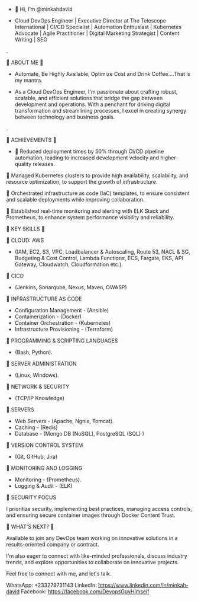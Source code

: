 - 👋 Hi, I’m @minkahdavid


- Cloud DevOps Engineer | Executive Director at The Telescope International | CI/CD Specialist | Automation Enthusiast | Kubernetes Advocate | Agile Practitioner | Digital Marketing Strategist | Content Writing | SEO

.

🌟 ABOUT ME 🌟 

  - Automate, Be Highly Available, Optimize Cost and Drink Coffee....That is my mantra.

  * As a Cloud DevOps Engineer, I'm passionate about crafting robust, scalable, and efficient solutions that bridge the gap between development and operations. With a penchant for driving digital transformation and streamlining processes, I excel in creating synergy between technology and business goals.

.

🌟 ACHIEVEMENTS 🌟

- 🔷 Reduced deployment times by 50% through CI/CD pipeline automation, leading to increased development velocity and higher-quality releases.

🔷 Managed Kubernetes clusters to provide high availability, scalability, and resource optimization, to support the growth of infrastructure.

🔷 Orchestrated infrastructure as code (IaC) templates, to ensure consistent and scalable deployments while improving collaboration.

🔷 Established real-time monitoring and alerting with ELK Stack and Prometheus, to enhance system performance visibility and reliability.



🌟 KEY SKILLS 🌟

🔷 CLOUD: AWS	

  - (IAM, EC2, S3, VPC, Loadbalancer & Autoscaling, Route 53, NACL & SG, Budgeting & Cost Control, Lambda Functions, ECS, Fargate, EKS, API Gateway, Cloudwatch, Cloudformation etc.).


🔷 CICD	

  - (Jenkins, Sonarqube, Nexus, Maven, OWASP)


🔷 INFRASTRUCTURE AS CODE	

  - Configuration Management	-  (Ansible)
  - Containerization	                        -  (Docker)
  - Container Orchestration	        -  (Kubernetes)
  - Infrastructure Provisioning	        -  (Terraform)


🔷 PROGRAMMING & SCRIPTING LANGUAGES	

  - (Bash, Python).	


🔷 SERVER ADMINISTRATION	

  - (Linux, Windows).


🔷 NETWORK & SECURITY	

  - (TCP/IP Knowledge)	


🔷 SERVERS
		
  - Web Servers	                        - (Apache, Ngnix, Tomcat).
  - Caching	                                - (Redis)
  - Database	                                - (Mongo DB (NoSQL),  PostgreSQL (SQL) )


🔷 VERSION CONTROL SYSTEM
	
  - (Git, GitHub, Jira)


🔷 MONITORING AND LOGGING
	
  - Monitoring	                                       - (Prometheus).
  - Logging & Audit	                               - (ELK)


🔷 SECURITY FOCUS

I prioritize security, implementing best practices, managing access controls, and ensuring secure container images through Docker Content Trust.


🌟 WHAT'S NEXT? 🌟 

Available to join any DevOps team working on innovative solutions in a results-oriented company or contract. 

I'm also eager to connect with like-minded professionals, discuss industry trends, and explore opportunities to collaborate on innovative projects.

Feel free to connect with me, and let's talk.

WhatsApp: +233279731143
LinkedIn: https://www.linkedin.com/in/minkah-david
Facebook: https://facebook.com/DevopsGuyHimself



<!---
minkahdavid/minkahdavid is a ✨ special ✨ repository because its `README.md` (this file) appears on your GitHub profile.
You can click the Preview link to take a look at your changes.
--->
